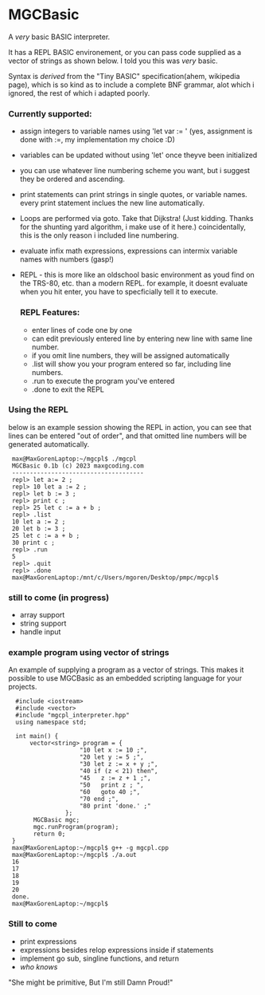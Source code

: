 # MGCBasic
A *very* basic BASIC interpreter.

It has a REPL BASIC environement, or you can pass code supplied as a vector of strings as shown below.
I told you this was *very* basic.

Syntax is *derived* from the "Tiny BASIC" specification(ahem, wikipedia page), which is so kind as to include a complete
BNF grammar, alot which i ignored, the rest of which i adapted poorly.

### Currently supported:
  - assign integers to variable names using 'let var := <number>' (yes, assignment is done with :=, my implementation my choice :D)
  - variables can be updated without using 'let' once theyve been initialized
  - you can use whatever line numbering scheme you want, but i suggest they be ordered and ascending.
  - print statements can print strings in single quotes, or variable names. every print statement inclues the new line automatically.
  - Loops are performed via goto. Take that Dijkstra! (Just kidding. Thanks for the shunting yard algorithm, i make use of it here.) coincidentally, this is the only reason i included line numbering.
  - evaluate infix math expressions, expressions can intermix variable names with numbers (gasp!)
  - REPL - this is more like an oldschool basic environment as youd find on the TRS-80, etc. than a modern REPL. for example, it doesnt evaluate when you hit enter, you have to specficially tell it to execute.
  
    ### REPL Features:
    - enter lines of code one by one
    - can edit previously entered line by entering new line with same line number.
    - if you omit line numbers, they will be assigned automatically
    - .list will show you your program entered so far, including line numbers.
    - .run to execute the program you've entered
    - .done to exit the REPL
    
 ### Using the REPL
 below is an example session showing the REPL in action, you can see that lines can be entered "out of order", and that
 omitted line numbers will be generated automatically.
     
     max@MaxGorenLaptop:~/mgcpl$ ./mgcpl
     MGCBasic 0.1b (c) 2023 maxgcoding.com
     -------------------------------------
     repl> let a:= 2 ;
     repl> 10 let a := 2 ;        
     repl> let b := 3 ;
     repl> print c ;
     repl> 25 let c := a + b ;
     repl> .list
     10 let a := 2 ;
     20 let b := 3 ;
     25 let c := a + b ;
     30 print c ;
     repl> .run
     5
     repl> .quit
     repl> .done
     max@MaxGorenLaptop:/mnt/c/Users/mgoren/Desktop/pmpc/mgcpl$

### still to come (in progress)
   - array support
   - string support
   - handle input

  
### example program using vector of strings
An example of supplying a program as a vector of strings. This makes it possible to use
MGCBasic as an embedded scripting language for your projects.
      
      #include <iostream>
      #include <vector>
      #include "mgcpl_interpreter.hpp"
      using namespace std;

      int main() {
          vector<string> program = {
                        "10 let x := 10 ;",
                        "20 let y := 5 ;",
                        "30 let z := x + y ;",
                        "40 if (z < 21) then",
                        "45   z := z + 1 ;",
                        "50   print z ; ",
                        "60   goto 40 ;",
                        "70 end ;",
                        "80 print 'done.' ;"
                    };
           MGCBasic mgc;
           mgc.runProgram(program);
           return 0;
     }
     max@MaxGorenLaptop:~/mgcpl$ g++ -g mgcpl.cpp
     max@MaxGorenLaptop:~/mgcpl$ ./a.out
     16 
     17 
     18 
     19 
     20 
     done.
     max@MaxGorenLaptop:~/mgcpl$

### Still to come
 - print expressions
 - expressions besides relop expressions inside if statements
 - implement go sub, singline functions, and return
 - *who knows*

"She might be primitive, But I'm still Damn Proud!"
